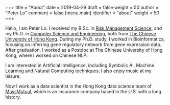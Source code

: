 +++
title = "About"
date = 2019-04-29
draft = false
weight = 50
author = "Peter Lo"
comment = false
[menu.main]
  identifier = "about"
  weight = 50
+++

Hello, I am Peter Lo. I received my B.Sc. in [Risk Management Science](http://www2.sta.cuhk.edu.hk/rms/), and my Ph.D. in [Computer Science and Engineering](https://www.cse.cuhk.edu.hk/en/), both from [The Chinese University of Hong Kong](http://www.cuhk.edu.hk/english/index.html). During my Ph.D. study, I worked in Bioinformatics, focusing on inferring gene regulatory network from gene expression data. After graduation, I worked as a Postdoc at The Chinese University of Hong Kong, where I worked on Chinese NLP.

I am interested in Artificial Intelligence, including Symbolic AI, Machine Learning and Natural Computing techniques. I also enjoy music at my leisure.

Now I work as a data scientist in the Hong Kong data science team of [MassMutual](https://www.massmutual.com/about-us), which is an insurance company based in the U.S. with a long history.